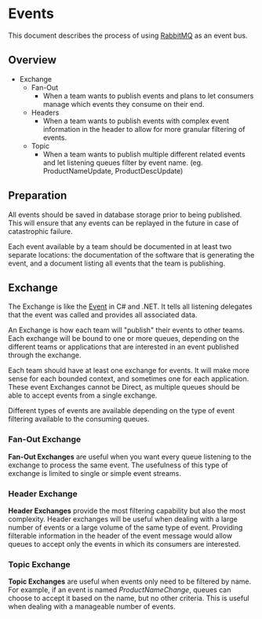 # Events
This document describes the process of using [RabbitMQ](Messaging/RabbitMQ) as
an event bus.

## Overview

* Exchange
  * Fan-Out
    * When a team wants to publish events and plans to let consumers manage
    which events they consume on their end.
  * Headers
    * When a team wants to publish events with complex event information in
    the header to allow for more granular filtering of events.
  * Topic
    * When a team wants to publish multiple different related events and let
    listening queues filter by event name. (eg. ProductNameUpdate,
    ProductDescUpdate)

## Preparation

All events should be saved in database storage prior to being published.
This will ensure that any events can be replayed in the future in case of
catastrophic failure.

Each event available by a team should be documented in at least two separate
locations: the documentation of the software that is generating the event,
and a document listing all events that the team is publishing.

## Exchange

The Exchange is like the
[Event](https://msdn.microsoft.com/en-us/library/8627sbea%28v=vs.120%29.aspx)
in C# and .NET. It tells all listening delegates that the event was called and
provides all associated data.

An Exchange is how each team will "publish" their events to other teams. Each
exchange will be bound to one or more queues, depending on the different teams
or applications that are interested in an event published through the exchange.

Each team should have at least one exchange for events. It will make more
sense for each bounded context, and sometimes one for each application. These
event Exchanges cannot be Direct, as multiple queues should be able to accept
events from a single exchange.

Different types of events are available depending on the type of event
filtering available to the consuming queues.

### Fan-Out Exchange

**Fan-Out Exchanges** are useful when you want every queue listening to the
exchange to process the same event. The usefulness of this type of exchange is
limited to single or simple event streams.

### Header Exchange

**Header Exchanges** provide the most filtering capability but also the most
complexity. Header exchanges will be useful when dealing with a large number
of events or a large volume of the same type of event. Providing filterable
information in the header of the event message would allow queues to accept
only the events in which its consumers are interested.

### Topic Exchange

**Topic Exchanges** are useful when events only need to be filtered by name.
For example, if an event is named _ProductNameChange_, queues can choose to
accept it based on the name, but no other criteria. This is useful when
dealing with a manageable number of events.
